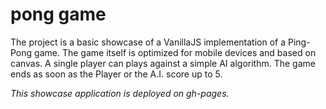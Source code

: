 # pong game
The project is a basic showcase of a VanillaJS implementation of a Ping-Pong game. The game itself is optimized for mobile devices and based on canvas. A single player can plays against a simple AI algorithm. The game ends as soon as the Player or the A.I. score up to 5.

*This showcase application is deployed on gh-pages.*